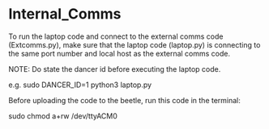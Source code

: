 # Internal_Comms

To run the laptop code and connect to the external comms code (Extcomms.py), make sure that the laptop code (laptop.py) is connecting to the same port number and local host as the external comms code.  

NOTE: 
Do state the dancer id before executing the laptop code.


e.g. sudo DANCER_ID=1 python3 laptop.py


Before uploading the code to the beetle, run this code in the terminal:

sudo chmod a+rw /dev/ttyACM0